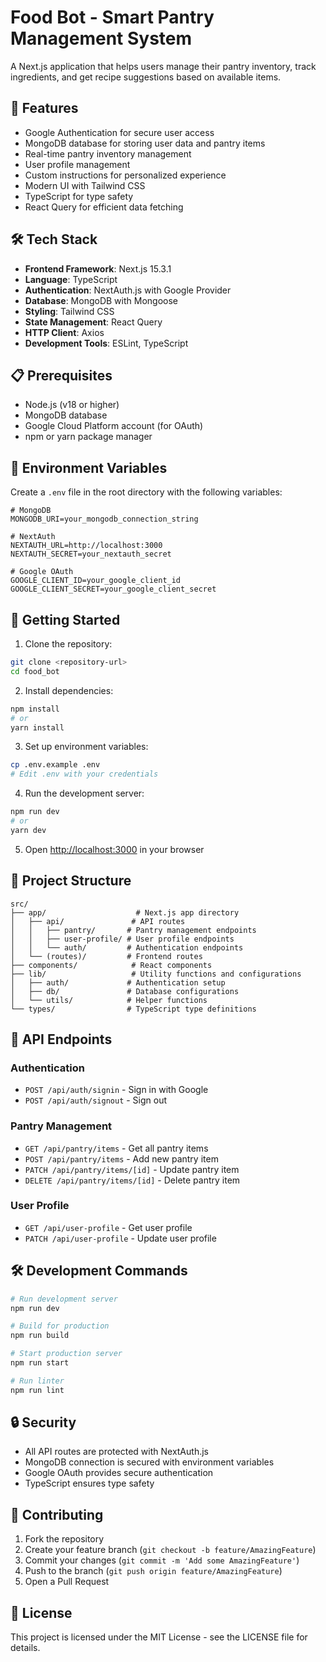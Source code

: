 # Food Bot - Smart Pantry Management System

A Next.js application that helps users manage their pantry inventory, track ingredients, and get recipe suggestions based on available items.

## 🚀 Features

- Google Authentication for secure user access
- MongoDB database for storing user data and pantry items
- Real-time pantry inventory management
- User profile management
- Custom instructions for personalized experience
- Modern UI with Tailwind CSS
- TypeScript for type safety
- React Query for efficient data fetching

## 🛠️ Tech Stack

- **Frontend Framework**: Next.js 15.3.1
- **Language**: TypeScript
- **Authentication**: NextAuth.js with Google Provider
- **Database**: MongoDB with Mongoose
- **Styling**: Tailwind CSS
- **State Management**: React Query
- **HTTP Client**: Axios
- **Development Tools**: ESLint, TypeScript

## 📋 Prerequisites

- Node.js (v18 or higher)
- MongoDB database
- Google Cloud Platform account (for OAuth)
- npm or yarn package manager

## 🔧 Environment Variables

Create a `.env` file in the root directory with the following variables:

```env
# MongoDB
MONGODB_URI=your_mongodb_connection_string

# NextAuth
NEXTAUTH_URL=http://localhost:3000
NEXTAUTH_SECRET=your_nextauth_secret

# Google OAuth
GOOGLE_CLIENT_ID=your_google_client_id
GOOGLE_CLIENT_SECRET=your_google_client_secret
```

## 🚀 Getting Started

1. Clone the repository:
```bash
git clone <repository-url>
cd food_bot
```

2. Install dependencies:
```bash
npm install
# or
yarn install
```

3. Set up environment variables:
```bash
cp .env.example .env
# Edit .env with your credentials
```

4. Run the development server:
```bash
npm run dev
# or
yarn dev
```

5. Open [http://localhost:3000](http://localhost:3000) in your browser

## 📁 Project Structure

```
src/
├── app/                    # Next.js app directory
│   ├── api/               # API routes
│   │   ├── pantry/       # Pantry management endpoints
│   │   ├── user-profile/ # User profile endpoints
│   │   └── auth/         # Authentication endpoints
│   └── (routes)/         # Frontend routes
├── components/            # React components
├── lib/                   # Utility functions and configurations
│   ├── auth/             # Authentication setup
│   ├── db/               # Database configurations
│   └── utils/            # Helper functions
└── types/                # TypeScript type definitions
```

## 🔄 API Endpoints

### Authentication
- `POST /api/auth/signin` - Sign in with Google
- `POST /api/auth/signout` - Sign out

### Pantry Management
- `GET /api/pantry/items` - Get all pantry items
- `POST /api/pantry/items` - Add new pantry item
- `PATCH /api/pantry/items/[id]` - Update pantry item
- `DELETE /api/pantry/items/[id]` - Delete pantry item

### User Profile
- `GET /api/user-profile` - Get user profile
- `PATCH /api/user-profile` - Update user profile

## 🛠️ Development Commands

```bash
# Run development server
npm run dev

# Build for production
npm run build

# Start production server
npm run start

# Run linter
npm run lint
```

## 🔒 Security

- All API routes are protected with NextAuth.js
- MongoDB connection is secured with environment variables
- Google OAuth provides secure authentication
- TypeScript ensures type safety

## 🤝 Contributing

1. Fork the repository
2. Create your feature branch (`git checkout -b feature/AmazingFeature`)
3. Commit your changes (`git commit -m 'Add some AmazingFeature'`)
4. Push to the branch (`git push origin feature/AmazingFeature`)
5. Open a Pull Request

## 📝 License

This project is licensed under the MIT License - see the LICENSE file for details.
